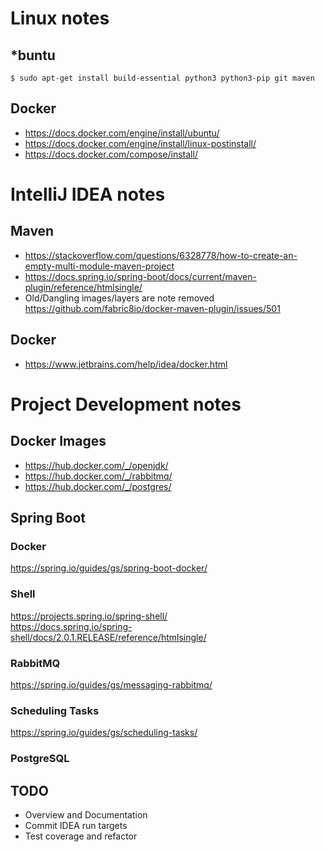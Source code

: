 # Linux notes 
## *buntu
```
$ sudo apt-get install build-essential python3 python3-pip git maven
```
## Docker
* https://docs.docker.com/engine/install/ubuntu/
* https://docs.docker.com/engine/install/linux-postinstall/
* https://docs.docker.com/compose/install/

# IntelliJ IDEA notes
## Maven
* https://stackoverflow.com/questions/6328778/how-to-create-an-empty-multi-module-maven-project
* https://docs.spring.io/spring-boot/docs/current/maven-plugin/reference/htmlsingle/
* Old/Dangling images/layers are note removed
  https://github.com/fabric8io/docker-maven-plugin/issues/501
  
## Docker
* https://www.jetbrains.com/help/idea/docker.html

# Project Development notes
## Docker Images
* https://hub.docker.com/_/openjdk/
* https://hub.docker.com/_/rabbitmq/
* https://hub.docker.com/_/postgres/
## Spring Boot
### Docker
https://spring.io/guides/gs/spring-boot-docker/
### Shell
https://projects.spring.io/spring-shell/  
https://docs.spring.io/spring-shell/docs/2.0.1.RELEASE/reference/htmlsingle/
### RabbitMQ
https://spring.io/guides/gs/messaging-rabbitmq/
### Scheduling Tasks
https://spring.io/guides/gs/scheduling-tasks/
### PostgreSQL
## TODO
* Overview and Documentation
* Commit IDEA run targets
* Test coverage and refactor